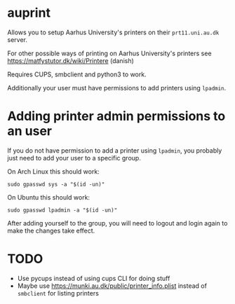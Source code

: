 # auprint

Allows you to setup Aarhus University's printers on their `prt11.uni.au.dk` server.

For other possible ways of printing on Aarhus University's printers see https://matfystutor.dk/wiki/Printere (danish)

Requires CUPS, smbclient and python3 to work.

Additionally your user must have permissions to add printers using `lpadmin`.

Adding printer admin permissions to an user
==
If you do not have permission to add a printer using `lpadmin`, you probably just need to add your user to a specific group.

On Arch Linux this should work:

```
sudo gpasswd sys -a "$(id -un)"
```

On Ubuntu this should work:

```
sudo gpasswd lpadmin -a "$(id -un)"
```

After adding yourself to the group, you will need to logout and login again to make the changes take effect.


TODO
==

- Use pycups instead of using cups CLI for doing stuff
- Maybe use https://munki.au.dk/public/printer_info.plist instead of `smbclient` for listing printers
